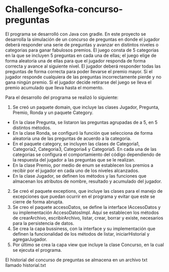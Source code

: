 # ChallengeSofka-concurso-preguntas
El programa se desarrolló con Java con gradle. En este proyecto se desarrolla la simulación de un concurso de preguntas en donde el jugador deberá responder una serie de preguntas y 
avanzar en distintos niveles o categorias para ganar fabulosos premios. El juego consta de 5 categorias en la que se incluyen 5 preguntas
en cada una de ellas; el juego elige de forma aleatoria una de ellas para que el jugador responda de forma correcta y avance al siguiente
nivel. El jugador deberá responder todas las preguntas de forma correcta para poder llevarse el premio mayor. Si el jugador responde
cualquiera de las preguntas incorrectamente pierde y no gana ningún premio. Si el jugador decide retirarse del juego se lleva el premio
acumulado que lleva hasta el momento.

Para el desarrollo del programa se realizó lo siguiente:
1. Se creó un paquete domain, que incluye las clases Jugador, Pregunta, Premio, Ronda y un paquete Category.
- En la clase Pregunta, se listaron las preguntas agrupadas de a 5, en 5 distintos métodos.
- En la clase Ronda, se configuró la función que selecciona de forma aleatoria una de las preguntas de acuerdo a la categoria.
- En el paquete category, se incluyen las clases de Categoria1, Categoria2, Categoria3, Categoria4 y Categoria5.
  En cada una de las categorias se configura el comportamiento del código dependiendo de la respuesta del jugador a las preguntas que
  se le realizan.
- En la clase Premio, por medio de enum se establecen los premios a recibir por el jugador en cada uno de los niveles alcanzados.
- En la clase Jugador, se definen los métodos y las funciones que almacenan los atributos de nombre, resultado y acumulado del jugador.
2. Se creó el paquete exceptions, que incluye las clases para el manejo de excepciones que puedan ocurrir en el programa y evitar que este
   se cierre de forma abrupta.
3. Se creo el paquete accesoDatos, se define la interface IAccesoDatos y su implementación AccesoDatosImpl. Aquí se establecen los métodos
   de crearArchivo, escribirArchivo, listar, crear, borrar y existe, necesarios para la persistencia de datos.
4. Se crea la capa bussiness, con la interface y su implementación que definen la funcionalidad de los métodos de listar, iniciarHistorial
 y agregarJugador.
6. Por último se crea la capa view que incluye la clase Concurso, en la cual se ejecuta el programa.

El historial del concurso de preguntas se almacena en un archivo txt llamado historial.txt
